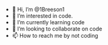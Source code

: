 - 👋 Hi, I’m @1Breeson1
- 👀 I’m interested in code.
- 🌱 I’m currently learning code
- 💞️ I’m looking to collaborate on code
- 📫 How to reach me by not coding

<!---
1Breeson1/1Breeson1 is a ✨ special ✨ repository because its `README.md` (this file) appears on your GitHub profile.
You can click the Preview link to take a look at your changes.
--->
